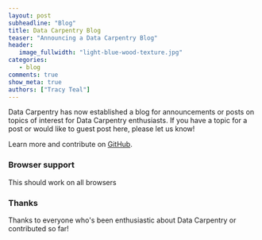```yaml
---
layout: post
subheadline: "Blog"
title: Data Carpentry Blog
teaser: "Announcing a Data Carpentry Blog"
header:
   image_fullwidth: "light-blue-wood-texture.jpg"
categories:
   - blog
comments: true
show_meta: true
authors: ["Tracy Teal"]
---
```


Data Carpentry has now established a blog for announcements or posts on topics of interest for Data Carpentry enthusiasts. If you have a topic for a post or would like to guest post here, please let us know!

Learn more and contribute on [GitHub](https://github.com/datacarpentry).


### Browser support

This should work on all browsers

### Thanks

Thanks to everyone who's been enthusiastic about Data Carpentry or contributed so far!

